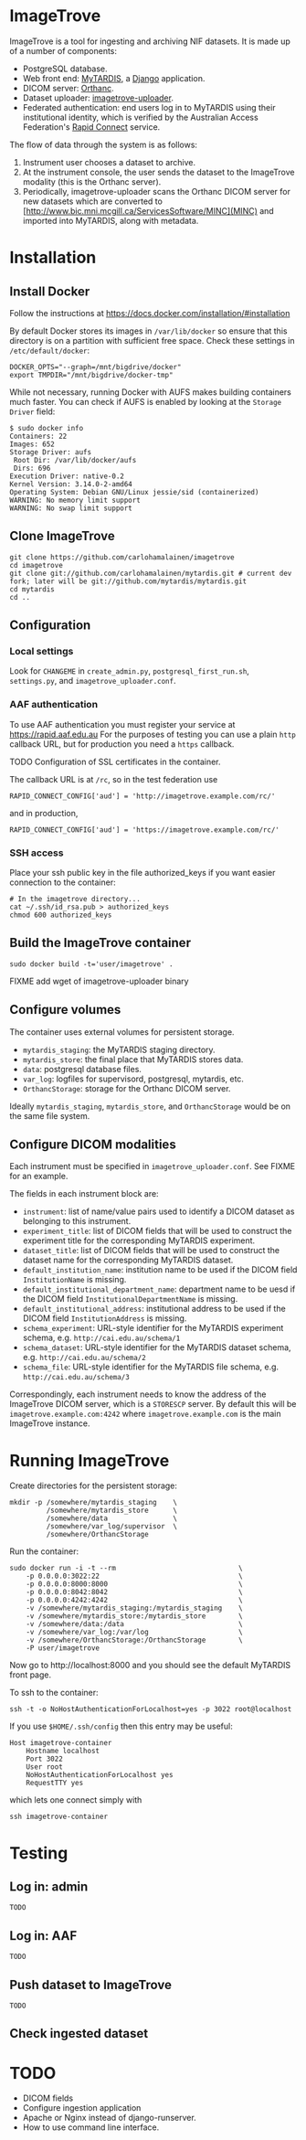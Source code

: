 # ImageTrove

ImageTrove is a tool for ingesting and archiving NIF datasets. It is made up of a number of components:

* PostgreSQL database.
* Web front end: [MyTARDIS](http://mytardis.org/), a [Django](https://www.djangoproject.com/) application.
* DICOM server: [Orthanc](http://orthanc-server.com/).
* Dataset uploader: [imagetrove-uploader](https://github.com/carlohamalainen/imagetrove).
* Federated authentication: end users log in to MyTARDIS using their institutional identity, which is verified by
  the Australian Access Federation's [Rapid Connect](https://rapid.aaf.edu.au) service.

The flow of data through the system is as follows:

1. Instrument user chooses a dataset to archive.
2. At the instrument console, the user sends the dataset to the ImageTrove modality (this is the Orthanc server).
3. Periodically, imagetrove-uploader scans the Orthanc DICOM server for new datasets which are converted to [http://www.bic.mni.mcgill.ca/ServicesSoftware/MINC](MINC) and imported into MyTARDIS, along with metadata.

# Installation

## Install Docker

Follow the instructions at https://docs.docker.com/installation/#installation

By default Docker stores its images in ```/var/lib/docker``` so ensure that this
directory is on a partition with sufficient free space. Check these settings in ```/etc/default/docker```:

    DOCKER_OPTS="--graph=/mnt/bigdrive/docker"
    export TMPDIR="/mnt/bigdrive/docker-tmp"

While not necessary, running Docker with AUFS makes building containers much faster. You can
check if AUFS is enabled by looking at the ```Storage Driver``` field:

    $ sudo docker info
    Containers: 22
    Images: 652
    Storage Driver: aufs
     Root Dir: /var/lib/docker/aufs
     Dirs: 696
    Execution Driver: native-0.2
    Kernel Version: 3.14.0-2-amd64
    Operating System: Debian GNU/Linux jessie/sid (containerized)
    WARNING: No memory limit support
    WARNING: No swap limit support

## Clone ImageTrove

    git clone https://github.com/carlohamalainen/imagetrove
    cd imagetrove
    git clone git://github.com/carlohamalainen/mytardis.git # current dev fork; later will be git://github.com/mytardis/mytardis.git
    cd mytardis
    cd ..

## Configuration

### Local settings

Look for ```CHANGEME``` in ```create_admin.py```, ```postgresql_first_run.sh```, ```settings.py```, and ```imagetrove_uploader.conf```.

### AAF authentication

To use AAF authentication you must register your service at https://rapid.aaf.edu.au
For the purposes of testing you can use a plain ```http``` callback URL, but for production
you need a ```https``` callback.

TODO Configuration of SSL certificates in the container.

The callback URL is at ```/rc```, so in the test federation use

    RAPID_CONNECT_CONFIG['aud'] = 'http://imagetrove.example.com/rc/'

and in production,

    RAPID_CONNECT_CONFIG['aud'] = 'https://imagetrove.example.com/rc/'

### SSH access

Place your ssh public key in the file authorized_keys if you want
easier connection to the container:

    # In the imagetrove directory...
    cat ~/.ssh/id_rsa.pub > authorized_keys
    chmod 600 authorized_keys

## Build the ImageTrove container

    sudo docker build -t='user/imagetrove' .

FIXME add wget of imagetrove-uploader binary

## Configure volumes

The container uses external volumes for persistent storage.

* ```mytardis_staging```: the MyTARDIS staging directory.
* ```mytardis_store```: the final place that MyTARDIS stores data.
* ```data```: postgresql database files.
* ```var_log```: logfiles for supervisord, postgresql, mytardis, etc.
* ```OrthancStorage```: storage for the Orthanc DICOM server.

Ideally ```mytardis_staging```, ```mytardis_store```, and
```OrthancStorage``` would be on the same file system.

## Configure DICOM modalities

Each instrument must be specified in ```imagetrove_uploader.conf```. See FIXME for an example.

The fields in each instrument block are:

* ```instrument```: list of name/value pairs used to identify a DICOM dataset as belonging to this instrument.
* ```experiment_title```: list of DICOM fields that will be used to construct the experiment title for the corresponding MyTARDIS experiment.
* ```dataset_title```: list of DICOM fields that will be used to construct the dataset name for the corresponding MyTARDIS dataset.
* ```default_institution_name```: institution name to be used if the DICOM field ```InstitutionName``` is missing.
* ```default_institutional_department_name```:  department name to be uesd if the DICOM field ```InstitutionalDepartmentName``` is missing.
* ```default_institutional_address```: institutional address to be used if the DICOM field ```InstitutionAddress``` is missing.
* ```schema_experiment```: URL-style identifier for the MyTARDIS experiment schema, e.g. ```http://cai.edu.au/schema/1```
* ```schema_dataset```:    URL-style identifier for the MyTARDIS dataset schema, e.g. ```http://cai.edu.au/schema/2```
* ```schema_file```:       URL-style identifier for the MyTARDIS file schema, e.g. ```http://cai.edu.au/schema/3```

Correspondingly, each instrument needs to know the address of the
ImageTrove DICOM server, which is a ```STORESCP``` server. By
default this will be ```imagetrove.example.com:4242``` where ```imagetrove.example.com```
is the main ImageTrove instance.

# Running ImageTrove

Create directories for the persistent storage:

    mkdir -p /somewhere/mytardis_staging    \
             /somewhere/mytardis_store      \
             /somewhere/data                \
             /somewhere/var_log/supervisor  \
             /somewhere/OrthancStorage

Run the container:

    sudo docker run -i -t --rm                              \
        -p 0.0.0.0:3022:22                                  \
        -p 0.0.0.0:8000:8000                                \
        -p 0.0.0.0:8042:8042                                \
        -p 0.0.0.0:4242:4242                                \
        -v /somewhere/mytardis_staging:/mytardis_staging    \
        -v /somewhere/mytardis_store:/mytardis_store        \
        -v /somewhere/data:/data                            \
        -v /somewhere/var_log:/var/log                      \
        -v /somewhere/OrthancStorage:/OrthancStorage        \
        -P user/imagetrove

Now go to http://localhost:8000 and you should see the default MyTARDIS front page.

To ssh to the container:

    ssh -t -o NoHostAuthenticationForLocalhost=yes -p 3022 root@localhost

If you use ```$HOME/.ssh/config``` then this entry may be useful:

    Host imagetrove-container
        Hostname localhost
        Port 3022
        User root
        NoHostAuthenticationForLocalhost yes
        RequestTTY yes

which lets one connect simply with

    ssh imagetrove-container

# Testing

## Log in: admin

    TODO

## Log in: AAF

    TODO

## Push dataset to ImageTrove

    TODO

## Check ingested dataset

# TODO

* DICOM fields
* Configure ingestion application
* Apache or Nginx instead of django-runserver.
* How to use command line interface.
